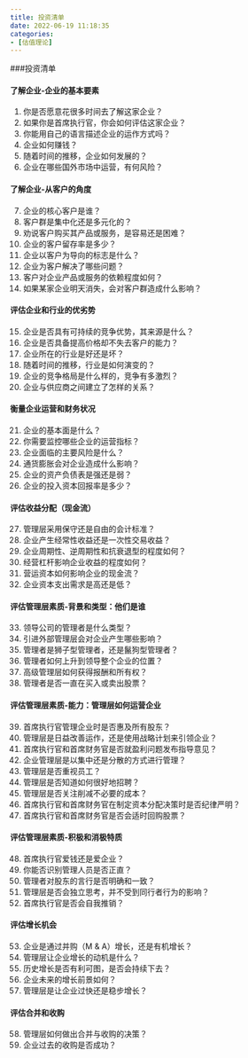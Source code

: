 ```yaml
---
title: 投资清单
date: 2022-06-19 11:18:35
categories: 
- [估值理论]
---
```


###投资清单

#### 了解企业-企业的基本要素

1. 你是否愿意花很多时间去了解这家企业？
2. 如果你是首席执行官，你会如何评估这家企业？
3. 你能用自己的语言描述企业的运作方式吗？
4. 企业如何赚钱？
5. 随着时间的推移，企业如何发展的？
6. 企业在哪些国外市场中运营，有何风险？

#### 了解企业-从客户的角度

7. 企业的核心客户是谁？
8. 客户群是集中化还是多元化的？
9. 劝说客户购买其产品或服务，是容易还是困难？
10. 企业的客户留存率是多少？
11. 企业以客户为导向的标志是什么？
12. 企业为客户解决了哪些问题？
13. 客户对企业产品或服务的依赖程度如何？
14. 如果某家企业明天消失，会对客户群造成什么影响？

#### 评估企业和行业的优劣势

15. 企业是否具有可持续的竞争优势，其来源是什么？
16. 企业是否具备提高价格却不失去客户的能力？
17. 企业所在的行业是好还是坏？
18. 随着时间的推移，行业是如何演变的？
19. 企业的竞争格局是什么样的，竞争有多激烈？
20. 企业与供应商之间建立了怎样的关系？

#### 衡量企业运营和财务状况

21. 企业的基本面是什么？
22. 你需要监控哪些企业的运营指标？
23. 企业面临的主要风险是什么？
24. 通货膨胀会对企业造成什么影响？
25. 企业的资产负债表是强还是弱？
26. 企业的投入资本回报率是多少？

#### 评估收益分配（现金流）

27. 管理层采用保守还是自由的会计标准？
28. 企业产生经常性收益还是一次性交易收益？
29. 企业周期性、逆周期性和抗衰退型的程度如何？
30. 经营杠杆影响企业收益的程度如何？
31. 营运资本如何影响企业的现金流？
32. 企业资本支出需求是高还是低？

#### 评估管理层素质-背景和类型：他们是谁

33. 领导公司的管理者是什么类型？
34. 引进外部管理层会对企业产生哪些影响？
35. 管理者是狮子型管理者，还是鬣狗型管理者？
36. 管理者如何上升到领导整个企业的位置？
37. 高级管理层如何获得报酬和所有权？
38. 管理者是否一直在买入或卖出股票？

#### 评估管理层素质-能力：管理层如何运营企业

39. 首席执行官管理企业时是否惠及所有股东？
40. 管理层是日益改善运作，还是使用战略计划来引领企业？
41. 首席执行官和首席财务官是否就盈利问题发布指导意见？
42. 企业管理层是以集中还是分散的方式进行管理？
43. 管理层是否重视员工？
44. 管理层是否知道如何很好地招聘？
45. 管理层是否关注削减不必要的成本？
46. 首席执行官和首席财务官在制定资本分配决策时是否纪律严明？
47. 首席执行官和首席财务官是否会适时回购股票？

#### 评估管理层素质-积极和消极特质

48. 首席执行官爱钱还是爱企业？
49. 你能否识别管理人员是否正直？
50. 管理者对股东的言行是否明确和一致？
51. 管理层是否会独立思考，并不受到同行者行为的影响？
52. 首席执行官是否会自我推销？

#### 评估增长机会

53. 企业是通过并购（M & A）增长，还是有机增长？
54. 管理层让企业增长的动机是什么？
55. 历史增长是否有利可图，是否会持续下去？
56. 企业未来的增长前景如何？
57. 管理层是让企业过快还是稳步增长？

#### 评估合并和收购

58. 管理层如何做出合并与收购的决策？
59. 企业过去的收购是否成功？